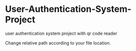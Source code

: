 # User-Authentication-System-Project
user authentication system project with qr code reader

Change relative path according to your file location.
